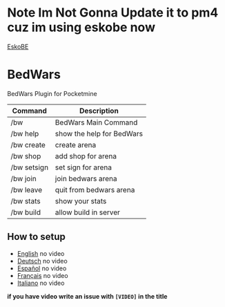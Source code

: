 # Note Im Not Gonna Update it to pm4 cuz im using eskobe now
<a href="https://github.com/MCPE357/EskoBE.git">EskoBE</a>
# BedWars
BedWars Plugin for Pocketmine

Command | Description
---|---
/bw | BedWars Main Command
/bw help | show the help for BedWars
/bw create | create arena
/bw shop | add shop for arena
/bw setsign | set sign for arena
/bw join | join bedwars arena
/bw leave | quit from bedwars arena
/bw stats | show your stats
/bw build | allow build in server

## How to setup
- [English]() no video
- [Deutsch]() no video
- [Español]() no video
- [Français]() no video
- [Italiano]() no video

__if you have video write an issue with `[VIDEO]` in the title__
